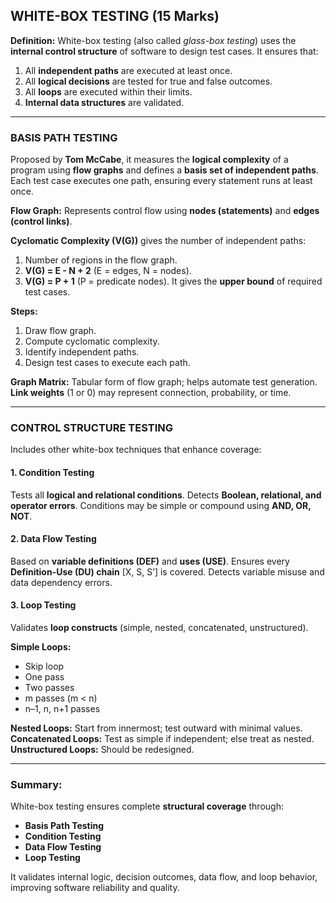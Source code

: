 

## **WHITE-BOX TESTING (15 Marks)**

**Definition:**
White-box testing (also called *glass-box testing*) uses the **internal control structure** of software to design test cases. It ensures that:

1. All **independent paths** are executed at least once.
2. All **logical decisions** are tested for true and false outcomes.
3. All **loops** are executed within their limits.
4. **Internal data structures** are validated.

---

### **BASIS PATH TESTING**

Proposed by **Tom McCabe**, it measures the **logical complexity** of a program using **flow graphs** and defines a **basis set of independent paths**.
Each test case executes one path, ensuring every statement runs at least once.

**Flow Graph:** Represents control flow using **nodes (statements)** and **edges (control links)**.

**Cyclomatic Complexity (V(G))** gives the number of independent paths:

1. Number of regions in the flow graph.
2. **V(G) = E - N + 2** (E = edges, N = nodes).
3. **V(G) = P + 1** (P = predicate nodes).
   It gives the **upper bound** of required test cases.

**Steps:**

1. Draw flow graph.
2. Compute cyclomatic complexity.
3. Identify independent paths.
4. Design test cases to execute each path.

**Graph Matrix:**
Tabular form of flow graph; helps automate test generation. **Link weights** (1 or 0) may represent connection, probability, or time.

---

### **CONTROL STRUCTURE TESTING**

Includes other white-box techniques that enhance coverage:

#### **1. Condition Testing**

Tests all **logical and relational conditions**.
Detects **Boolean, relational, and operator errors**.
Conditions may be simple or compound using **AND, OR, NOT**.

#### **2. Data Flow Testing**

Based on **variable definitions (DEF)** and **uses (USE)**.
Ensures every **Definition-Use (DU) chain** [X, S, S’] is covered.
Detects variable misuse and data dependency errors.

#### **3. Loop Testing**

Validates **loop constructs** (simple, nested, concatenated, unstructured).

**Simple Loops:**

* Skip loop
* One pass
* Two passes
* m passes (m < n)
* n–1, n, n+1 passes

**Nested Loops:** Start from innermost; test outward with minimal values.
**Concatenated Loops:** Test as simple if independent; else treat as nested.
**Unstructured Loops:** Should be redesigned.

---

### **Summary:**

White-box testing ensures complete **structural coverage** through:

* **Basis Path Testing**
* **Condition Testing**
* **Data Flow Testing**
* **Loop Testing**

It validates internal logic, decision outcomes, data flow, and loop behavior, improving software reliability and quality.
